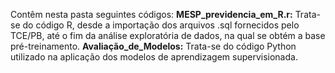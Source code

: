 Contêm nesta pasta seguintes códigos:
**MESP_previdencia_em_R.r:** Trata-se do código R, desde a importação dos arquivos .sql fornecidos pelo TCE/PB, até o fim da análise exploratória de dados, na qual se obtém a base pré-treinamento.
**Avaliação_de_Modelos:** Trata-se do código Python utilizado na aplicação dos modelos de aprendizagem supervisionada.
